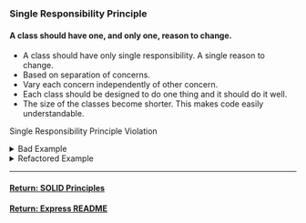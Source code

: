 ### Single Responsibility Principle

#### A class should have one, and only one, reason to change.
- A class should have only single responsibility. A single reason to change.
- Based on separation of concerns.
- Vary each concern independently of other concern.
- Each class should be designed to do one thing and it should do it well.
- The size of the classes become shorter. This makes code easily understandable.

Single Responsibility Principle Violation

<details>
<summary>Bad Example</summary>
<p>

```js
class UserSettings {
  constructor(user) {
    this.user = user;
  }

  changeSettings(settings) {
    if (this.verifyCredentials()) {
    // ...
  }
}

verifyCredentials() {
  // ...
  }
}
```

</p>
</details>

<details>
<summary>Refactored Example</summary>
<p>

```js
class UserAuth {
  constructor(user) {
    this.user = user;
  }

verifyCredentials() {
  // ...
  }
}

class UserSettings {
  constructor(user) {
    this.user = user;
    this.auth = new UserAuth(user);
}

changeSettings(settings) {
  if (this.auth.verifyCredentials()) {
    // ...
    }
  }
}
```

</p>
</details>

----

#### [Return: SOLID Principles](./solidPrinciples.md)
#### [Return: Express README](../README.md)
